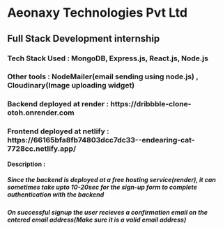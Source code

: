 # Aeonaxy Technologies Pvt Ltd 

## Full Stack Development internship
<h3>Tech Stack Used : MongoDB, Express.js, React.js, Node.js</h3>
<h3> Other tools : NodeMailer(email sending using node.js) , Cloudinary(Image uploading widget) </h3>
<h3>Backend deployed at render : https://dribbble-clone-otoh.onrender.com</h3>
<h3>Frontend deployed at netlify : https://66165bfa8fb74803dcc7dc33--endearing-cat-7728cc.netlify.app/</h3>
<b>Description : </b>
<h5>Since the backend is deployed at a free hosting service(render), it can sometimes take upto 10-20sec for the sign-up form to complete authentication with the backend</h5>
<h5>On successful signup the user recieves a confirmation email on the entered email address(Make sure it is a valid email address)</h5>
